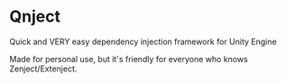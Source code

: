 # Qnject
Quick and VERY easy dependency injection framework for Unity Engine

Made for personal use, but it's friendly for everyone who knows Zenject/Extenject.

